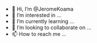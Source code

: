 - 👋 Hi, I’m @JeromeKoama
- 👀 I’m interested in ...
- 🌱 I’m currently learning ...
- 💞️ I’m looking to collaborate on ...
- 📫 How to reach me ...

<!---
JeromeKoama/JeromeKoama is a ✨ special ✨ repository because its `README.md` (this file) appears on your GitHub profile.
You can click the Preview link to take a look at your changes.
--->
